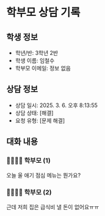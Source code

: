 # 학부모 상담 기록

## 학생 정보

- 학년/반: 3학년 2반
- 학생 이름: 임철수
- 학부모 이메일: 정보 없음

## 상담 정보

- 상담 일시: 2025. 3. 6. 오후 8:13:55
- 상담 상태: [해결]
- 요청 유형: [문제 해결]

## 대화 내용

### 👨‍👩‍👧‍👦 학부모 (1)

오늘 울 애기 점심 메뉴는 뭔가요?

### 👨‍👩‍👧‍👦 학부모 (2)

근데 저희 집은 급식비 낼 돈이 없어요ㅠㅠ

